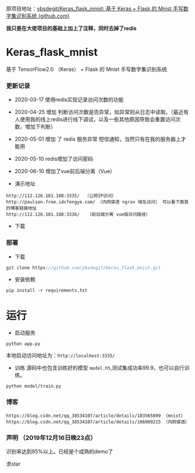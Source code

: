 原项目地址：[ybsdegit/Keras_flask_mnist: 基于 Keras + Flask 的 Mnist 手写数字集识别系统 (github.com)](https://github.com/ybsdegit/Keras_flask_mnist)

**我只是在大佬项目的基础上加上了注释，同时去掉了redis**

# Keras_flask_mnist

基于 TensorFlow2.0 （Keras） + Flask 的 Mnist 手写数字集识别系统

### 更新记录
- 2020-03-17 使用redis实现记录访问次数的功能
- 2020-04-25 增加 判断访问次数是否异常，如异常则从日志中读取。（最近有人使用我的线上redis进行线下调试，以及一些其他原因导致会重置访问次数，增加下判断）
- 2020-05-01 增加 了 redis 服务异常 短信通知，当然只有在我的服务器上才能用
- 2020-05-10 redis增加了访问密码
- 2020-06-10 增加了vue前后端分离（Vue）

- 演示地址
```
http://112.126.101.188:3335/  （公网IP访问）
http://paulson.free.idcfengye.com/ （内网穿透 ngrox 域名访问） 可以看下面我的博客链接地址
http://112.126.101.188:3336/   （前后端分离 vue版访问路径）
```

- 下载

### 部署
- 下载
```c
git clone https://github.com/ybsdegit/Keras_flask_mnist.git
```
- 安装依赖
```
pip install -r requirements.txt
```

# 运行

- 启动服务
```
python app.py
```
本地启动访问地址为：`http://localhost:3335/`

- 训练
源码中也包含训练好的模型 `model.h5`,测试集成功率99.9，也可以自行训练。
```
python model/train.py
```


### 博客
```
https://blog.csdn.net/qq_38534107/article/details/103565899 （mnist）
https://blog.csdn.net/qq_38534107/article/details/106009215 （内网穿透）
```


### 声明 （2019年12月16日晚23点）
识别率达到95%以上。已经是个成熟的demo了

求star
